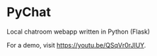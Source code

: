 # PyChat
Local chatroom webapp written in Python (Flask)

For a demo, visit https://youtu.be/QSqVr0rJlUY. 

